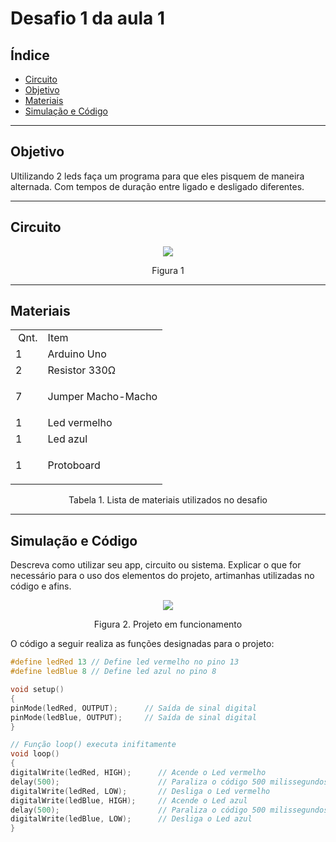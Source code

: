 # Desafio 1 da aula 1

## Índice
+ [Circuito](#circuito)
+ [Objetivo](#objetivo)
+ [Materiais](#materiais)
+ [Simulação e Código](#simulacao-codigo)


---

<h2 id="objetivo">Objetivo</h2>

Ultilizando 2 leds faça um programa para que eles pisquem de maneira alternada. Com tempos de duração entre ligado e desligado diferentes.


---

<h2 id="Circuito">Circuito</h2>



<div align='center'>
    <img src="https://github.com/rayque-alencar/RAS1/blob/main/aula%201/Circuito.png"></igm>
    <p align='center'>Figura 1</p>
</div>

---

<h2>Materiais</h2>

<div align='center'>
    <table>
    <tbody>
    <tr>
    <td>&nbsp;Qnt.</td>
    <td>Item</td>
    </tr>
    <tr>
    <td>1</td>
    <td>Arduino Uno</td>
    </tr>
    <tr>
    <td>2</td>
    <td>Resistor 330&Omega;</td>
    </tr>
    <tr>
    <td>7&nbsp;</td>
    <td>
    <p>Jumper Macho-Macho</p>
    </td>
    </tr>
    <tr>
    <td>1&nbsp;</td>
    <td>Led vermelho</td>
    </tr>
    <td>1&nbsp;</td>
    <td>Led azul</td>
    <tr>
    <td>1&nbsp;</td>
    <td>
    <p>Protoboard</p>
    </tbody>
    </table>

<p>Tabela 1. Lista de materiais utilizados no desafio</p>

</div>

---


<h2 id="simulacao-codigo">Simulação e Código</h2>

Descreva como utilizar seu app, circuito ou sistema. Explicar o que for necessário para o uso dos elementos do projeto, artimanhas utilizadas no código e afins.

<div align='center'>
    <img src="https://media.giphy.com/media/TJUopNPhqukspIVJTe/giphy.gif"></img>
    <p>Figura 2. Projeto em funcionamento</p>
</div>

O código a seguir realiza as funções designadas para o projeto:

```cpp
#define ledRed 13 // Define led vermelho no pino 13
#define ledBlue 8 // Define led azul no pino 8

void setup()
{
pinMode(ledRed, OUTPUT);      // Saída de sinal digital
pinMode(ledBlue, OUTPUT);     // Saída de sinal digital
}

// Função loop() executa inifitamente
void loop()
{
digitalWrite(ledRed, HIGH);      // Acende o Led vermelho
delay(500);                      // Paraliza o código 500 milissegundos
digitalWrite(ledRed, LOW);       // Desliga o Led vermelho
digitalWrite(ledBlue, HIGH);     // Acende o Led azul
delay(500);                      // Paraliza o código 500 milissegundos
digitalWrite(ledBlue, LOW);      // Desliga o Led azul 
}
```




